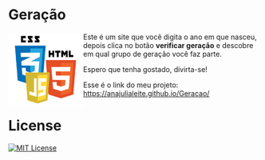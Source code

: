 # Geração

<img src="Imagem/html-css-js.png" alt="Logo" align="left" width="150">

Este é um site que você digita o ano em que nasceu, depois clica no botão <strong>verificar geração</strong> e descobre em qual grupo de geração você faz parte.

Espero que tenha gostado, divirta-se!

Esse é o link do meu projeto: https://anajulialeite.github.io/Geracao/

# License

[![MIT License](https://img.shields.io/badge/License-MIT-green.svg)](./LICENSE)
